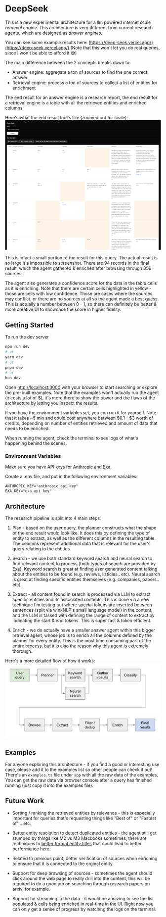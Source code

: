 # DeepSeek

This is a new experimental architecture for a llm powered internet scale _retrieval engine_. This architecture is very different from current research agents, which are designed as _answer engines_.

You can see some example results here: [https://deep-seek.vercel.app/](https://deep-seek.vercel.app/) (Note that this won't let you do real queries, since I won't be able to afford it 😅)

The main difference between the 2 concepts breaks down to:

- Answer engine: aggregate a ton of sources to find the one correct answer
- Retrieval engine: process a ton of sources to collect a list of entities for enrichment

The end result for an answer engine is a research report, the end result for a retrieval engine is a table with all the retrieved entities and enriched columns.

Here's what the end result looks like (zoomed out for scale):
![screenshot](./screenshot.png)

This is infact a small portion of the result for this query. The actual result is so large it's impossible to screenshot. There are 94 records in the final result, which the agent gathered & enriched after browsing through 356 sources.

The agent also generates a confidence score for the data in the table cells as it is enriching. Note that there are certain cells highlighted in yellow - those are cells with low confidence. Those are cases where the sources may conflict, or there are no sources at all so the agent made a best guess. This is actually a number between 0 - 1, so there can definitely be better & more creative UI to showcase the score in higher fidelity.

## Getting Started

To run the dev server

```bash
npm run dev
# or
yarn dev
# or
pnpm dev
# or
bun dev
```

Open [http://localhost:3000](http://localhost:3000) with your browser to start searching or explore the pre-built examples. Note that the examples won't actually run the agent (it costs a lot of $), it's more there to show the power and the flaws of the architecture by letting you inspect the results.

If you have the environment variables set, you can run it for yourself. Note that it takes ~5 min and could cost anywhere between $0.1 - $3 worth of credits, depending on number of entities retrieved and amount of data that needs to be enriched.

When running the agent, check the terminal to see logs of what's happening behind the scenes.

### Environment Variables

Make sure you have API keys for [Anthropic](https://anthropic.com) and [Exa](https://exa.ai).

Create a .env file, and put in the following environment variables:

```
ANTHROPIC_KEY="anthropic_api_key"
EXA_KEY="exa_api_key"
```

## Architecture

The research pipeline is split into 4 main steps:

1. Plan - based on the user query, the planner constructs what the shape of the end result would look like. It does this by defining the type of entity to extract, as well as the different columns in the resulting table. The columns represent additional data that is relevant for the user's query relating to the entities.

2. Search - we use both standard keyword search and neural search to find relevant content to process (both types of search are provided by [Exa](https://exa.ai)). Keyword search is great at finding user generated content talking about the entities to be found (e.g. reviews, listicles.. etc). Neural search is great at finding specific entities themselves (e.g. companies, papers.. etc).

3. Extract - all content found in search is processed via LLM to extract specific entities and its associated contents. This is done via a new technique I'm testing out where special tokens are inserted between sentences (split via winkNLP's small language model) in the content, and the LLM is tasked with defining the range of content to extract by indicating the start & end tokens. This is super fast & token efficient.

4. Enrich - we do actually have a smaller answer agent within this bigger retrieval agent, whose job is to enrich all the columns defined by the planner for every entity. This is the most time consuming part of the entire process, but it is also the reason why this agent is extremely thorough.

Here's a more detailed flow of how it works:
![flow](./flow.png)

## Examples

For anyone exploring this architecture - if you find a good or interesting use case, please add it to the examples list so other people can check it out! There's an `examples.ts` file under `app` with all the raw data of the examples. You can get the raw data via browser console after a query has finished running (just copy it into the examples file).

## Future Work

- Sorting / ranking the retrieved entities by relevance - this is especially important for queries that's requesting things like "Best of" or "Fastest of"... etc.

- Better entity resolution to detect duplicated entities - the agent still get stumped by things like M2 vs M3 Macbooks sometimes, there are techniques to [better format entity titles](https://eugeneyan.com/writing/product-categorization-api-part-2-data-preparation/) that could lead to better performance here.

- Related to previous point, better verification of sources when enriching to ensure that it is connected to the orginal entity.

- Support for deep browsing of sources - sometimes the agent should click around the web page to really drill into the content, this will be required to do a good job on searching through research papers on arxiv, for example.

- Support for streaming in the data - it would be amazing to see the list populated & cells being enriched in real-time in the UI. Right now you can only get a sense of progress by watching the logs on the terminal.
